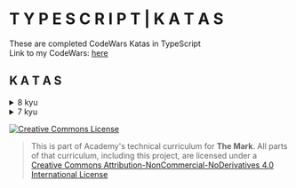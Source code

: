 # T Y P E S C R I P T | K A T A S  

These are completed CodeWars Katas in TypeScript  
Link to my CodeWars: <a href="https://www.codewars.com/users/Dids109" target="_blank">here</a>  

## K A T A S
<details>
<summary>8 kyu</summary>

### [8 kyu katas](src/8kyu)  
[Double Sum](src/8kyu/double-sum)
</details>

<details>
 <summary>7 kyu</summary>

### [7 kyu katas](src/7kyu)  
</details>

<a rel="license" href="http://creativecommons.org/licenses/by-nc-nd/4.0/"><img alt="Creative Commons License" style="border-width:0" src="https://i.creativecommons.org/l/by-nc-nd/4.0/88x31.png" /></a>

> This is part of Academy's technical curriculum for **The Mark**. All parts of that curriculum, including this project, are licensed under a <a rel="license" href="http://creativecommons.org/licenses/by-nc-nd/4.0/">Creative Commons Attribution-NonCommercial-NoDerivatives 4.0 International License</a>